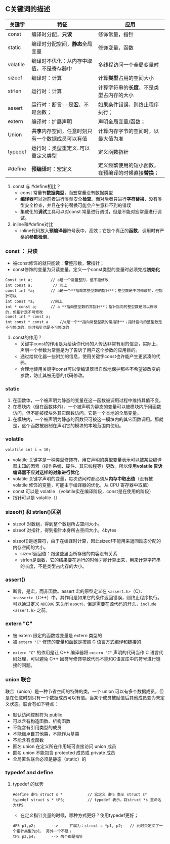 ## C关键词的描述

| 关键字   | 特征                                               | 应用                                                 |
| -------- | -------------------------------------------------- | ---------------------------------------------------- |
| const    | 编译时分配，**只读**                               | 修饰常量，指针                                       |
| static   | 编译时分配空间，**静态**全局变量                   | 修饰变量，函数                                       |
| volatile | 编译时不优化：从内存中取值，不是寄存器中           | 多线程访问一个全局变量时                             |
| sizeof   | 编译时：计算                                       | 计算**类型**占用的空间大小                           |
| strlen   | 运行时：计算                                       | 计算字符串的**长度**，不是类型占内存的大小           |
| assert   | 运行时：断言--是**宏**，不是函数；                 | 如果条件错误，则终止程序执行；                       |
| extern   | 编译时：扩展声明                                   | 声明全局变量/函数；                                  |
| Union    | **共享**内存空间，任意时刻只有一个数据成员可以有值 | 计算内存字节的空间时，以最大值为准                   |
| typedef  | 运行时：类型重定义..可以重定义类型                 | 定义函数指针                                         |
| #define  | **预编译**时：宏定义                               | 定义频繁使用的短小函数，在预编译的时候直接**替换**； |

1. const 与 #define相比？
   + const 常量有**数据类型**，而宏常量没有数据类型
   + **编译器**可以对前者进行类型安全**检查**。而对后者只进行**字符替换**，没有类型安全检查，并且在字符替换可能会产生意料不到的错误
   + 集成化的**调试**工具可以对const 常量进行调试，但是不能对宏常量进行调试。
2. inline和#define对比
   + inline代码放入**预编译器**符号表中，高效；它是个真正的**函数**，调用时有严格的**参数检测**。

### const  ： 只读

+ 被const修饰的就只能读：**常**整形数，**常**指针；
+ const修饰的变量为只读变量，定义一个const类型的变量时必须完成**初始化** 

```
Const int a; 		// a是一个常量整形，值不能修改
int const a;		 // 同上
const int *a; 		// a是一个**指向常整型数的指针**；整型数是不可修改的，但指针可以
int	const *a;		//同上
int * const a; 		// a **指向整型数的常指针**；指针指向的整型数是可以修改的，但指针是不可修改
const int * const a; 
int const * const a  	//a是一个**指向常整型数的常指针**；指针指向的整型数是不可修改的，同时指针也是不可修改的
```

1. const的作用？
   + 关键字const的作用是为给读你代码的人传达非常有用的信息，实际上，声明一个参数为常量是为了告诉了用户这个参数的应用目的。
   + 通过给优化器一些附加的信息，使用关键字const也许能产生更紧凑的代码。 
   + 合理地使用关键字const可以使编译器很自然地保护那些不希望被改变的参数，防止其被无意的代码修改。

### static

1.  在函数体，一个被声明为静态的变量在这一函数被调用过程中维持其值不变。 
2.  在模块内（但在函数体外），一个被声明为静态的变量可以被模块内所用函数访问，但不能被模块外其它函数访问。它是一个本地的全局变量。 
3. 在模块内，一个被声明为静态的函数只可被这一模块内的其它函数调用。那就是，这个函数被限制在声明它的模块的本地范围内使用。 
   

### volatile

```
volatile int i = 10; 
```

- volatile 关键字是一种类型修饰符，用它声明的类型变量表示可以被某些编译器未知的因素（操作系统、硬件、其它线程等）更改。所以使用**volatile 告诉编译器不应对这样的对象进行优化**
- volatile 关键字声明的变量，每次访问时都必须从**内存中取出值**（没有被 volatile 修饰的变量，可能由于编译器的优化，从 CPU 寄存器中取值）
- const 可以是 volatile （volatile实在编译阶段，const是在使用的阶段）
- 指针可以是 volatile（）

### sizeof() 和 strlen()区别

- sizeof 对数组，得到整个数组所占空间大小。
- sizeof 对指针，得到指针本身所占空间大小。4bytes

+ sizeof()是运算符，由于在编译时计算，因此sizeof不能用来返回动态分配的内存空间的大小。
  + sizeof返回值：跟这些里面所存储的内容没有关系
  + strlen是函数，它的结果要在运行的时候才能计算出来，用来计算字符串的长度，不是类型占内存的大小。

### assert()

+ 断言，是宏，而非函数。assert 宏的原型定义在 `<assert.h>`（C）、`<cassert>`（C++）中，其作用是如果它的条件返回错误，则终止程序执行。可以通过定义 `NDEBUG` 来关闭 assert，但是需要在源代码的开头，`include <assert.h>` 之前。

### extern "C"

- 被 extern 限定的函数或变量是 extern 类型的
- 被 `extern "C"` 修饰的变量和函数是按照 C 语言方式编译和链接的

+ `extern "C"` 的作用是让 C++ 编译器将 `extern "C"` 声明的代码当作 C 语言代码处理，可以避免 C++ 因符号修饰导致代码不能和C语言库中的符号进行链接的问题。

### union 联合

联合（union）是一种节省空间的特殊的类，一个 union 可以有多个数据成员，但是在任意时刻只有一个数据成员可以有值。当某个成员被赋值后其他成员变为未定义状态。联合有如下特点：

- 默认访问控制符为 public
- 可以含有构造函数、析构函数
- 不能含有引用类型的成员
- 不能继承自其他类，不能作为基类
- 不能含有虚函数
- 匿名 union 在定义所在作用域可直接访问 union 成员
- 匿名 union 不能包含 protected 成员或 private 成员
- 全局匿名联合必须是静态（static）的

### typedef and define

1. typedef 的优势

   ```
   #define dPS struct s * 			// 宏定义 dPS 表示 struct s*
   typedef struct s * tPS;			// typedef 表示，将struct *s 重命名为tPS
   ```

   + 在定义指针变量的时候，哪种方式更好？使用typedef更好；

   ```
   dPS p1,p2;		-->		扩展为：struct s *p1, p2;  	// 此时只定义了一个指针类型的p1， 另外一个不是；
   tPS p3,p4;		--> 两个都是指针
   ```

